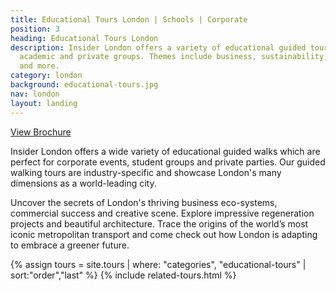 ```yaml
---
title: Educational Tours London | Schools | Corporate
position: 3
heading: Educational Tours London
description: Insider London offers a variety of educational guided tours for corporate,
  academic and private groups. Themes include business, sustainability, regeneration
  and more.
category: london
background: educational-tours.jpg
nav: london
layout: landing
---
```


<a onclick="gtag('event', 'Click', { 'event_category': 'Brochure', 'event_label':'Educational Tours' });" class="c-btn c-btn--primary c-btn--red" href="/assets/brochures/EducationalToursBrochure_2025_compressed.pdf">View Brochure</a>

Insider London offers a wide variety of educational guided walks which are perfect for corporate events, student groups and private parties. Our guided walking tours are industry-specific and showcase London's many dimensions as a world-leading city.

Uncover the secrets of London's thriving business eco-systems, commercial success and creative scene. Explore impressive regeneration projects and beautiful architecture. Trace the origins of the world’s most iconic metropolitan transport and come check out how London is adapting to embrace a greener future.

{% assign tours = site.tours | where: "categories", "educational-tours" | sort:"order","last" %}
{% include related-tours.html %}
